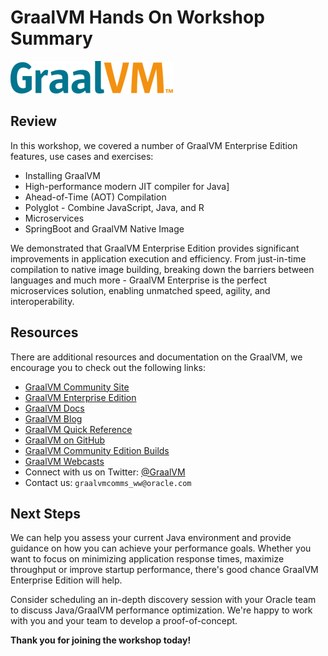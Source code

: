 # GraalVM Hands On Workshop Summary

![GraalVM](../images/logo-coloured-50.png)

## Review

In this workshop, we covered a number of GraalVM Enterprise Edition features,
use cases and exercises:

- Installing GraalVM
- High-performance modern JIT compiler for Java]
- Ahead-of-Time (AOT) Compilation
- Polyglot - Combine JavaScript, Java, and R
- Microservices
- SpringBoot and GraalVM Native Image

We demonstrated that GraalVM Enterprise Edition provides significant
improvements in application execution and efficiency. From just-in-time
compilation to native image building, breaking down the barriers between
languages and much more - GraalVM Enterprise is the perfect microservices
solution, enabling unmatched speed, agility, and interoperability.

## Resources

There are additional resources and documentation on the GraalVM, we encourage
you to check out the following links:

- [GraalVM Community Site](https://www.graalvm.org/)
- [GraalVM Enterprise Edition](https://www.oracle.com/java/graalvm/)
- [GraalVM Docs](https://docs.oracle.com/en/graalvm/enterprise/22/)
- [GraalVM Blog](https://www.graalvm.org/blog/)
- [GraalVM Quick Reference](https://www.graalvm.org/uploads/1p/graalvm-quick-reference_a4.pdf)
- [GraalVM on GitHub](https://github.com/oracle/graal)
- [GraalVM Community Edition Builds](https://github.com/graalvm/graalvm-ce-builds/releases)
- [GraalVM Webcasts](https://www.oracle.com/graalvm/webcasts/)
- Connect with us on Twitter: [@GraalVM](https://twitter.com/graalvm)
- Contact us: `graalvmcomms_ww@oracle.com`

## Next Steps

We can help you assess your current Java environment and provide guidance on how
you can achieve your performance goals. Whether you want to focus on minimizing
application response times, maximize throughput or improve startup performance,
there's good chance GraalVM Enterprise Edition will help.

Consider scheduling an in-depth discovery session with your Oracle team to
discuss Java/GraalVM performance optimization. We're happy to work with you and
your team to develop a proof-of-concept.

**Thank you for joining the workshop today!**
